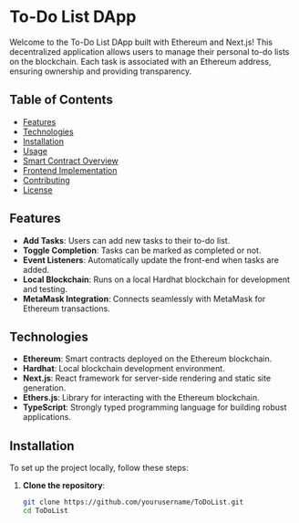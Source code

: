 # To-Do List DApp

Welcome to the To-Do List DApp built with Ethereum and Next.js! This decentralized application allows users to manage their personal to-do lists on the blockchain. Each task is associated with an Ethereum address, ensuring ownership and providing transparency.

## Table of Contents

- [Features](#features)
- [Technologies](#technologies)
- [Installation](#installation)
- [Usage](#usage)
- [Smart Contract Overview](#smart-contract-overview)
- [Frontend Implementation](#frontend-implementation)
- [Contributing](#contributing)
- [License](#license)

## Features

- **Add Tasks**: Users can add new tasks to their to-do list.
- **Toggle Completion**: Tasks can be marked as completed or not.
- **Event Listeners**: Automatically update the front-end when tasks are added.
- **Local Blockchain**: Runs on a local Hardhat blockchain for development and testing.
- **MetaMask Integration**: Connects seamlessly with MetaMask for Ethereum transactions.

## Technologies

- **Ethereum**: Smart contracts deployed on the Ethereum blockchain.
- **Hardhat**: Local blockchain development environment.
- **Next.js**: React framework for server-side rendering and static site generation.
- **Ethers.js**: Library for interacting with the Ethereum blockchain.
- **TypeScript**: Strongly typed programming language for building robust applications.

## Installation

To set up the project locally, follow these steps:

1. **Clone the repository**:
   ```bash
   git clone https://github.com/yourusername/ToDoList.git
   cd ToDoList

